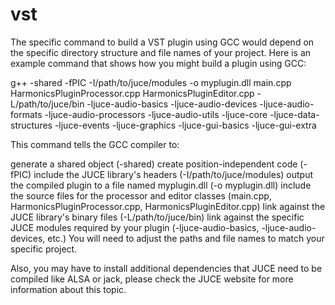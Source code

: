 # vst

The specific command to build a VST plugin using GCC would depend on the specific directory structure and file names of your project. Here is an example command that shows how you might build a plugin using GCC:

g++ -shared -fPIC -I/path/to/juce/modules -o myplugin.dll main.cpp HarmonicsPluginProcessor.cpp HarmonicsPluginEditor.cpp -L/path/to/juce/bin -ljuce-audio-basics -ljuce-audio-devices -ljuce-audio-formats -ljuce-audio-processors -ljuce-audio-utils -ljuce-core -ljuce-data-structures -ljuce-events -ljuce-graphics -ljuce-gui-basics -ljuce-gui-extra

This command tells the GCC compiler to:

generate a shared object (-shared)
create position-independent code (-fPIC)
include the JUCE library's headers (-I/path/to/juce/modules)
output the compiled plugin to a file named myplugin.dll (-o myplugin.dll)
include the source files for the processor and editor classes (main.cpp, HarmonicsPluginProcessor.cpp, HarmonicsPluginEditor.cpp)
link against the JUCE library's binary files (-L/path/to/juce/bin)
link against the specific JUCE modules required by your plugin (-ljuce-audio-basics, -ljuce-audio-devices, etc.)
You will need to adjust the paths and file names to match your specific project.

Also, you may have to install additional dependencies that JUCE need to be compiled like ALSA or jack, please check the JUCE website for more information about this topic.
